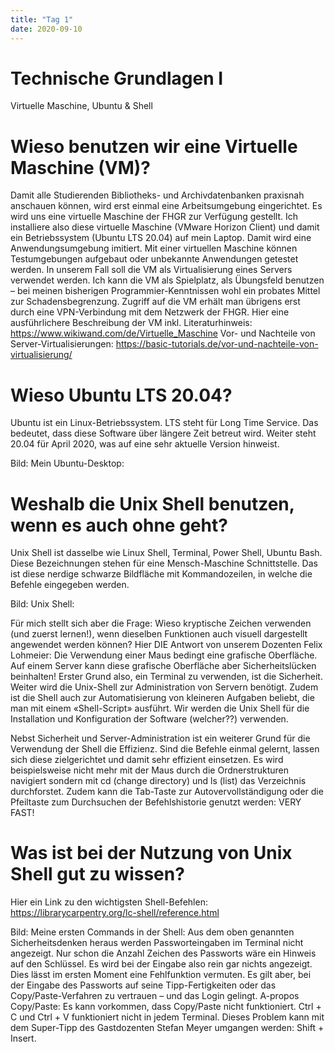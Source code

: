 ```yaml
---
title: "Tag 1"
date: 2020-09-10
---
```


# Technische Grundlagen I
Virtuelle Maschine, Ubuntu & Shell

# Wieso benutzen wir eine Virtuelle Maschine (VM)?
Damit alle Studierenden Bibliotheks- und Archivdatenbanken praxisnah anschauen können, wird erst einmal eine Arbeitsumgebung eingerichtet. Es wird uns eine virtuelle Maschine der FHGR zur Verfügung gestellt. Ich installiere also diese virtuelle Maschine (VMware Horizon Client) und damit ein Betriebssystem (Ubuntu LTS 20.04) auf mein Laptop. Damit wird eine Anwendungsumgebung imitiert. Mit einer virtuellen Maschine können Testumgebungen aufgebaut oder unbekannte Anwendungen getestet werden. In unserem Fall soll die VM als Virtualisierung eines Servers verwendet werden. Ich kann die VM als Spielplatz, als Übungsfeld benutzen – bei meinen bisherigen Programmier-Kenntnissen wohl ein probates Mittel zur Schadensbegrenzung. 
Zugriff auf die VM erhält man übrigens erst durch eine VPN-Verbindung mit dem Netzwerk der FHGR.
Hier eine ausführlichere Beschreibung der VM inkl. Literaturhinweis: https://www.wikiwand.com/de/Virtuelle_Maschine
Vor- und Nachteile von Server-Virtualisierungen: https://basic-tutorials.de/vor-und-nachteile-von-virtualisierung/

# Wieso Ubuntu LTS 20.04?
Ubuntu ist ein Linux-Betriebssystem. LTS steht für Long Time Service. Das bedeutet, dass diese Software über längere Zeit betreut wird. Weiter steht 20.04 für April 2020, was auf eine sehr aktuelle Version hinweist.

Bild: Mein Ubuntu-Desktop:

# Weshalb die Unix Shell benutzen, wenn es auch ohne geht?
Unix Shell ist dasselbe wie Linux Shell, Terminal, Power Shell, Ubuntu Bash. Diese Bezeichnungen stehen für eine Mensch-Maschine Schnittstelle. Das ist diese nerdige schwarze Bildfläche mit Kommandozeilen, in welche die Befehle eingegeben werden.

Bild: Unix Shell:

Für mich stellt sich aber die Frage: Wieso kryptische Zeichen verwenden (und zuerst lernen!), wenn dieselben Funktionen auch visuell dargestellt angewendet werden können? 
Hier DIE Antwort von unserem Dozenten Felix Lohmeier: Die Verwendung einer Maus bedingt eine grafische Oberfläche. Auf einem Server kann diese grafische Oberfläche aber Sicherheitslücken beinhalten! Erster Grund also, ein Terminal zu verwenden, ist die Sicherheit. Weiter wird die Unix-Shell zur Administration von Servern benötigt. Zudem ist die Shell auch zur Automatisierung von kleineren Aufgaben beliebt, die man mit einem «Shell-Script» ausführt. Wir werden die Unix Shell für die Installation und Konfiguration der Software (welcher??) verwenden.

Nebst Sicherheit und Server-Administration ist ein weiterer Grund für die Verwendung der Shell die Effizienz. Sind die Befehle einmal gelernt, lassen sich diese zielgerichtet und damit sehr effizient einsetzen. Es wird beispielsweise nicht mehr mit der Maus durch die Ordnerstrukturen navigiert sondern mit cd (change directory) und ls (list) das Verzeichnis durchforstet. Zudem kann die Tab-Taste zur Autovervollständigung oder die Pfeiltaste zum Durchsuchen der Befehlshistorie genutzt werden: VERY FAST!

# Was ist bei der Nutzung von Unix Shell gut zu wissen? 
Hier ein Link zu den wichtigsten Shell-Befehlen: https://librarycarpentry.org/lc-shell/reference.html

Bild: Meine ersten Commands in der Shell: 
Aus dem oben genannten Sicherheitsdenken heraus werden Passworteingaben im Terminal nicht angezeigt. Nur schon die Anzahl Zeichen des Passworts wäre ein Hinweis auf den Schlüssel. Es wird bei der Eingabe also rein gar nichts angezeigt. Dies lässt im ersten Moment eine Fehlfunktion vermuten. Es gilt aber, bei der Eingabe des Passworts auf seine Tipp-Fertigkeiten oder das Copy/Paste-Verfahren zu vertrauen – und das Login gelingt.
A-propos Copy/Paste: Es kann vorkommen, dass Copy/Paste nicht funktioniert. Ctrl + C und Ctrl + V funktioniert nicht in jedem Terminal. Dieses Problem kann mit dem Super-Tipp des Gastdozenten Stefan Meyer umgangen werden: Shift + Insert.
